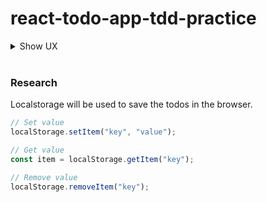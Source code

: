 # react-todo-app-tdd-practice

<details>
  <summary>Show UX</summary>

  ![todo-ux](./assets/todo-ux.png)
</details>
 
<br>

### Research
Localstorage will be used to save the todos in the browser. 
```js
// Set value
localStorage.setItem("key", "value");
```

```js
// Get value
const item = localStorage.getItem("key");
```

```js
// Remove value
localStorage.removeItem("key");
```
